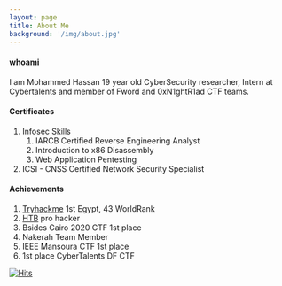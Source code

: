 ```yaml
---
layout: page
title: About Me
background: '/img/about.jpg'
---
```


#### whoami
I am Mohammed Hassan 19 year old CyberSecurity researcher, Intern at Cybertalents and member of Fword and 0xN1ghtR1ad CTF teams.

#### Certificates
1. Infosec Skills
   1. IARCB Certified Reverse Engineering Analyst 
   2. Introduction to x86 Disassembly
   3. Web Application Pentesting
2. ICSI - CNSS Certified Network Security Specialist

#### Achievements
1. [Tryhackme](https://tryhackme.com/p/MohammedHassan) 1st Egypt, 43 WorldRank
2. [HTB](https://www.hackthebox.eu/home/users/profile/313053) pro hacker
3. Bsides Cairo 2020 CTF 1st place
4. Nakerah Team Member
5. IEEE Mansoura CTF 1st place
6. 1st place CyberTalents DF CTF

[![Hits](https://hits.seeyoufarm.com/api/count/incr/badge.svg?url=https%3A%2F%2F0xmohammed.github.io&count_bg=%2379C83D&title_bg=%23555555&icon=&icon_color=%23E7E7E7&title=hits&edge_flat=false)](https://hits.seeyoufarm.com)
